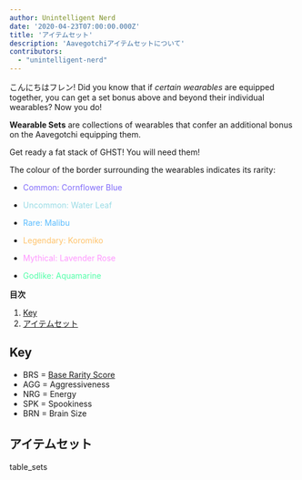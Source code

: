 ```yaml
---
author: Unintelligent Nerd
date: '2020-04-23T07:00:00.000Z'
title: 'アイテムセット'
description: 'Aavegotchiアイテムセットについて'
contributors:
  - "unintelligent-nerd"
---
```


こんにちはフレン! Did you know that if *certain wearables* are equipped together, you can get a set bonus above and beyond their individual wearables? Now you do!

**Wearable Sets** are collections of wearables that confer an additional bonus on the Aavegotchi equipping them.

Get ready a fat stack of GHST! You will need them!

The colour of the border surrounding the wearables indicates its rarity:
* <p style="color:#806AFB">Common: Cornflower Blue</p>
* <p style="color:#98DBE5">Uncommon: Water Leaf</p>
* <p style="color:#59BCFF">Rare: Malibu</p>
* <p style="color:#FFC36B">Legendary: Koromiko</p>
* <p style="color:#FF96FF">Mythical: Lavender Rose</p>
* <p style="color:#51FFA8">Godlike: Aquamarine</p>

<div class="contentsBox">

**目次**

<ol>
<li><a href=#key>Key</a></li>
<li><a href=#wearable-sets>アイテムセット</a></li>
</ol>

</div>

## Key

* BRS = [Base Rarity Score](/rarity-farming#base-rarity-score)
* AGG = Aggressiveness
* NRG = Energy
* SPK = Spookiness
* BRN = Brain Size

## アイテムセット

table_sets

